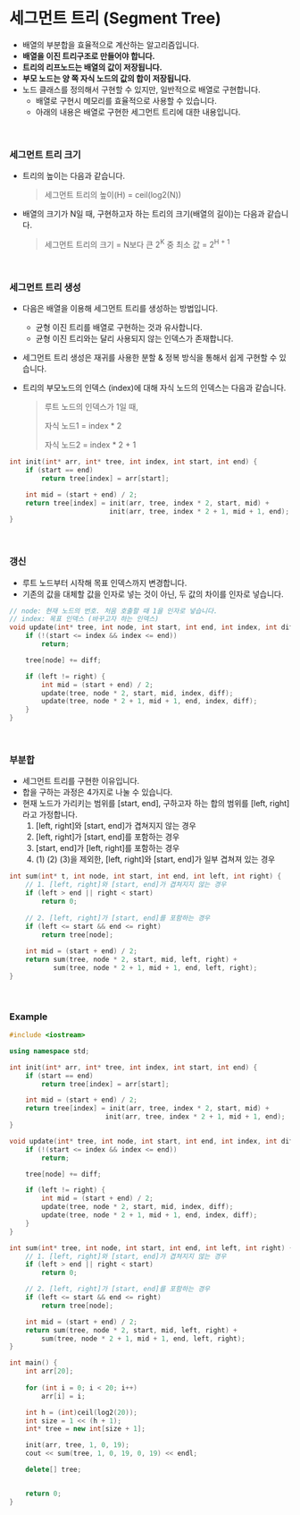 # 세그먼트 트리 (Segment Tree)

* 배열의 부분합을 효율적으로 계산하는 알고리즘입니다.
* **배열을 이진 트리구조로 만들어야 합니다.**
* **트리의 리프노드는 배열의 값이 저장됩니다.**
* **부모 노드는 양 쪽 자식 노드의 값의 합이 저장됩니다.**
* 노드 클래스를 정의해서 구현할 수 있지만, 일반적으로 배열로 구현합니다.
  * 배열로 구현시 메모리를 효율적으로 사용할 수 있습니다.
  * 아래의 내용은 배열로 구현한 세그먼트 트리에 대한 내용입니다.

<br>

### 세그먼트 트리 크기

* 트리의 높이는 다음과 같습니다.

  > 세그먼트 트리의 높이(H) = ceil(log2(N))

* 배열의 크기가 N일 때, 구현하고자 하는 트리의 크기(배열의 길이)는 다음과 같습니다.

	> 세그먼트 트리의 크기 = N보다 큰 2<sup>K</sup> 중 최소 값 = 2<sup>H + 1</sup>

<br>

### 세그먼트 트리 생성

* 다음은 배열을 이용해 세그먼트 트리를 생성하는 방법입니다.
  * 균형 이진 트리를 배열로 구현하는 것과 유사합니다.
  * 균형 이진 트리와는 달리 사용되지 않는 인덱스가 존재합니다.

* 세그먼트 트리 생성은 재귀를 사용한 분할 & 정복 방식을 통해서 쉽게 구현할 수 있습니다.

* 트리의 부모노드의 인덱스 (index)에 대해 자식 노드의 인덱스는  다음과 같습니다.

  > 루트 노드의 인덱스가 1일 때,
  >
  > 자식 노드1 = index * 2
  >
  > 자식 노드2 = index * 2 + 1

```c++
int init(int* arr, int* tree, int index, int start, int end) {
	if (start == end)
		return tree[index] = arr[start];

	int mid = (start + end) / 2;
	return tree[index] = init(arr, tree, index * 2, start, mid) +
						 init(arr, tree, index * 2 + 1, mid + 1, end);
}
```

<br>

### 갱신

* 루트 노드부터 시작해 목표 인덱스까지 변경합니다.
* 기존의 값을 대체할 값을 인자로 넣는 것이 아닌, 두 값의 차이를 인자로 넣습니다.

```c++
// node: 현재 노드의 번호. 처음 호출할 때 1을 인자로 넣습니다.
// index: 목표 인덱스 (바꾸고자 하는 인덱스)
void update(int* tree, int node, int start, int end, int index, int diff) {
	if (!(start <= index && index <= end))
		return;

	tree[node] += diff;

	if (left != right) {
		int mid = (start + end) / 2;
		update(tree, node * 2, start, mid, index, diff);
		update(tree, node * 2 + 1, mid + 1, end, index, diff);
	}
}
```

<br>

### 부분합

* 세그먼트 트리를 구현한 이유입니다.
* 합을 구하는 과정은 4가지로 나눌 수 있습니다. 
* 현재 노드가 가리키는 범위를 [start, end], 구하고자 하는 합의 범위를 [left, right]라고 가정합니다.
  1. [left, right]와 [start, end]가 겹쳐지지 않는 경우
  2. [left, right]가 [start, end]를 포함하는 경우
  3. [start, end]가 [left, right]를 포함하는 경우
  4. (1) (2) (3)을 제외한, [left, right]와 [start, end]가 일부 겹쳐져 있는 경우

```c++
int sum(int* t, int node, int start, int end, int left, int right) {
    // 1. [left, right]와 [start, end]가 겹쳐지지 않는 경우
    if (left > end || right < start)
        return 0;
    
    // 2. [left, right]가 [start, end]를 포함하는 경우
    if (left <= start && end <= right)
        return tree[node];
    
    int mid = (start + end) / 2;
    return sum(tree, node * 2, start, mid, left, right) + 
           sum(tree, node * 2 + 1, mid + 1, end, left, right);
}
```

<br>

### Example

```c++
#include <iostream>

using namespace std;

int init(int* arr, int* tree, int index, int start, int end) {
	if (start == end)
		return tree[index] = arr[start];

	int mid = (start + end) / 2;
	return tree[index] = init(arr, tree, index * 2, start, mid) +
						init(arr, tree, index * 2 + 1, mid + 1, end);
}

void update(int* tree, int node, int start, int end, int index, int diff) {
	if (!(start <= index && index <= end))
		return;

	tree[node] += diff;

	if (left != right) {
		int mid = (start + end) / 2;
		update(tree, node * 2, start, mid, index, diff);
		update(tree, node * 2 + 1, mid + 1, end, index, diff);
	}
}

int sum(int* tree, int node, int start, int end, int left, int right) {
	// 1. [left, right]와 [start, end]가 겹쳐지지 않는 경우
	if (left > end || right < start)
		return 0;

	// 2. [left, right]가 [start, end]를 포함하는 경우
	if (left <= start && end <= right)
		return tree[node];

	int mid = (start + end) / 2;
	return sum(tree, node * 2, start, mid, left, right) +
		sum(tree, node * 2 + 1, mid + 1, end, left, right);
}

int main() {
	int arr[20];
	
	for (int i = 0; i < 20; i++)
		arr[i] = i;

	int h = (int)ceil(log2(20));
	int size = 1 << (h + 1);
	int* tree = new int[size + 1];

	init(arr, tree, 1, 0, 19);
	cout << sum(tree, 1, 0, 19, 0, 19) << endl;

	delete[] tree;


	return 0;
}
```

